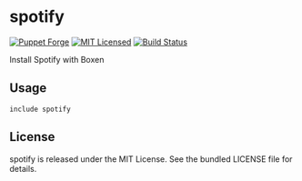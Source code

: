 spotify
==============

[![Puppet Forge](https://img.shields.io/puppetforge/v/halyard/spotify.svg)](https://forge.puppetlabs.com/halyard/spotify)
[![MIT Licensed](https://img.shields.io/badge/license-MIT-green.svg)](https://tldrlegal.com/license/mit-license)
[![Build Status](https://img.shields.io/circleci/project/halyard/puppet-spotify.svg)](https://circleci.com/gh/halyard/puppet-spotify)

Install Spotify with Boxen

## Usage

```puppet
include spotify
```

## License

spotify is released under the MIT License. See the bundled LICENSE file for details.

